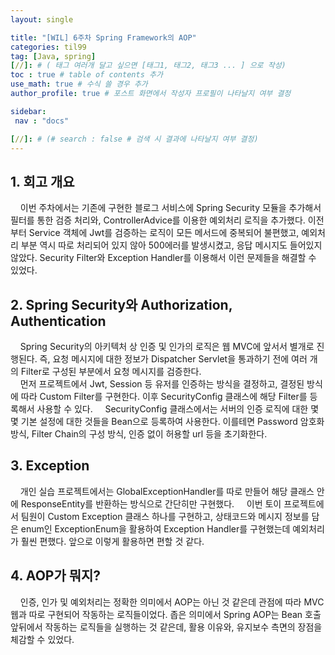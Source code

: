 ```yaml
---
layout: single

title: "[WIL] 6주차 Spring Framework의 AOP"
categories: til99
tag: [Java, spring]
[//]: # ( 태그 여러개 달고 싶으면 [태그1, 태그2, 태그3 ... ] 으로 작성)
toc : true # table of contents 추가
use_math: true # 수식 쓸 경우 추가
author_profile: true # 포스트 화면에서 작성자 프로필이 나타날지 여부 결정

sidebar:
 nav : "docs"

[//]: # (# search : false # 검색 시 결과에 나타날지 여부 결정)
---
```


## 1. 회고 개요

&nbsp; &nbsp; 이번 주차에서는 기존에 구현한 블로그 서비스에 Spring Security 모듈을 추가해서 필터를 통한 검증 처리와, ControllerAdvice를 이용한 예외처리 로직을 추가했다. 이전부터 Service 객체에 Jwt를 검증하는 로직이 모든 메서드에 중복되어 불편했고, 예외처리 부분 역시 따로 처리되어 있지 않아 500에러를 발생시켰고, 응답 메시지도 들어있지 않았다. Security Filter와 Exception Handler를 이용해서 이런 문제들을 해결할 수 있었다.

## 2. Spring Security와 Authorization, Authentication

&nbsp; &nbsp; Spring Security의 아키텍처 상 인증 및 인가의 로직은 웹 MVC에 앞서서 별개로 진행된다. 즉, 요청 메시지에 대한 정보가 Dispatcher Servlet을 통과하기 전에 여러 개의 Filter로 구성된 부분에서 요청 메시지를 검증한다.  
&nbsp; &nbsp; 먼저 프로젝트에서 Jwt, Session 등 유저를 인증하는 방식을 결정하고,  결정된 방식에 따라 Custom Filter를 구현한다. 이후 SecurityConfig 클래스에 해당 Filter를 등록해서 사용할 수 있다.
&nbsp; &nbsp; SecurityConfig 클래스에서는 서버의 인증 로직에 대한 몇몇 기본 설정에 대한 것들을 Bean으로 등록하여 사용한다. 이를테면 Password 암호화 방식, Filter Chain의 구성 방식, 인증 없이 허용할 url 등을 초기화한다.

## 3. Exception

&nbsp; &nbsp; 개인 실습 프로젝트에서는 GlobalExceptionHandler를 따로 만들어 해당 클래스 안에 ResponseEntity를 반환하는 방식으로 간단히만 구현했다. 
&nbsp; &nbsp; 이번 토이 프로젝트에서 팀원이 Custom Exception 클래스 하나를 구현하고, 상태코드와 메시지 정보를 담은 enum인 ExceptionEnum을 활용하여 Exception Handler를 구현했는데 예외처리가 훨씬 편했다. 앞으로 이렇게 활용하면 편할 것 같다.

## 4. AOP가 뭐지?

&nbsp; &nbsp; 인증, 인가 및 예외처리는 정확한 의미에서 AOP는 아닌 것 같은데 관점에 따라 MVC 웹과 따로 구현되어 작동하는 로직들이었다. 좁은 의미에서 Spring AOP는 Bean 호출 앞뒤에서 작동하는 로직들을 실행하는 것 같은데, 활용 이유와, 유지보수 측면의 장점을 체감할 수 있었다.